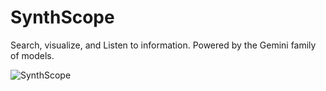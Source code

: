 # **SynthScope**

Search, visualize, and Listen to information. Powered by the Gemini family of models.

![SynthScope](SynthScope.gif)
